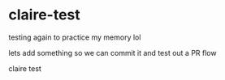 # claire-test
testing again to practice my memory lol

lets add something so we can commit it and test out a PR flow

claire test
